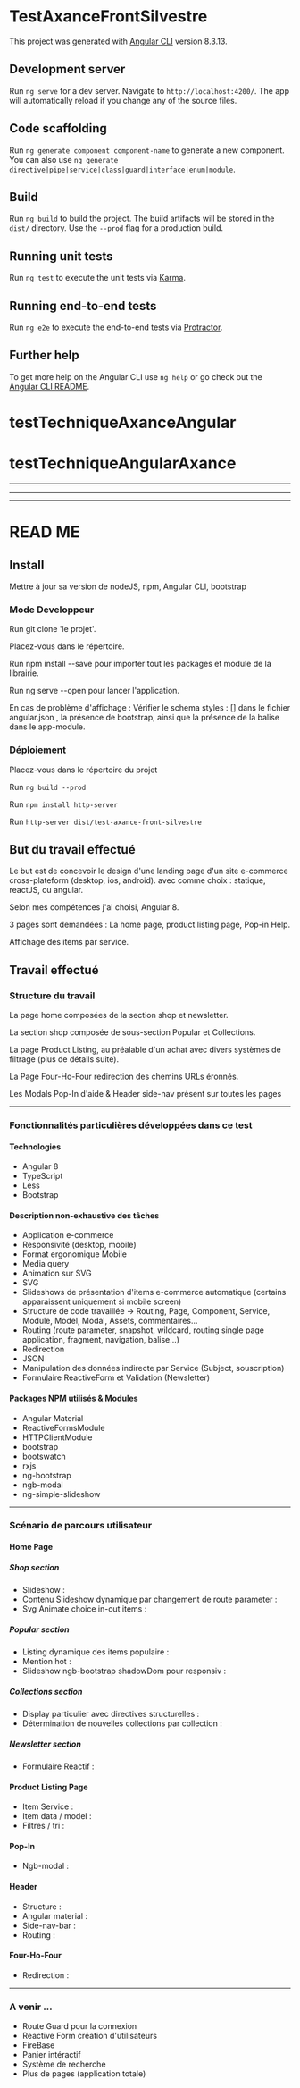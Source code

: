 # TestAxanceFrontSilvestre

This project was generated with [Angular CLI](https://github.com/angular/angular-cli) version 8.3.13.

## Development server

Run `ng serve` for a dev server. Navigate to `http://localhost:4200/`. The app will automatically reload if you change any of the source files.

## Code scaffolding

Run `ng generate component component-name` to generate a new component. You can also use `ng generate directive|pipe|service|class|guard|interface|enum|module`.

## Build

Run `ng build` to build the project. The build artifacts will be stored in the `dist/` directory. Use the `--prod` flag for a production build.

## Running unit tests

Run `ng test` to execute the unit tests via [Karma](https://karma-runner.github.io).

## Running end-to-end tests

Run `ng e2e` to execute the end-to-end tests via [Protractor](http://www.protractortest.org/).

## Further help

To get more help on the Angular CLI use `ng help` or go check out the [Angular CLI README](https://github.com/angular/angular-cli/blob/master/README.md).
# testTechniqueAxanceAngular
# testTechniqueAngularAxance

----------------------------------------------------------------------------------------------
----------------------------------------------------------------------------------------------
----------------------------------------------------------------------------------------------

# READ ME 

## Install

Mettre à jour sa version de nodeJS, npm, Angular CLI, bootstrap

### Mode Developpeur

Run git clone 'le projet'.

Placez-vous dans le répertoire.

Run npm install --save pour importer tout les packages et module de la librairie.

Run ng serve --open pour lancer l'application.

En cas de problème d'affichage : Vérifier le schema styles : [] dans le fichier angular.json , la présence de bootstrap, ainsi que la présence de la balise dans le app-module.

### Déploiement
Placez-vous dans le répertoire du projet

Run `ng build --prod`

Run `npm install http-server`

Run `http-server dist/test-axance-front-silvestre`


## But du travail effectué

Le but est de concevoir le design d'une landing page d'un site e-commerce cross-plateform (desktop, ios, android). avec comme choix : statique, reactJS, ou angular. 

Selon mes compétences j'ai choisi, Angular 8.

3 pages sont demandées : La home page, product listing page, Pop-in Help.

Affichage des items par service.

## Travail effectué

### Structure du travail
La page home composées de la section shop et newsletter.

La section shop composée de sous-section Popular et Collections.

La page Product Listing, au préalable d'un achat avec divers systèmes de filtrage (plus de détails suite).

La Page Four-Ho-Four redirection des chemins URLs éronnés.

Les Modals Pop-In d'aide & Header side-nav présent sur toutes les pages 

-----------------------------------------------------------------------------------

### Fonctionnalités particulières développées dans ce test

#### Technologies
- Angular 8 
- TypeScript
- Less
- Bootstrap

#### Description non-exhaustive des tâches
- Application e-commerce
- Responsivité (desktop, mobile)
- Format ergonomique Mobile
- Media query 
- Animation sur SVG
- SVG
- Slideshows de présentation d'items e-commerce automatique (certains apparaissent uniquement si mobile screen)
- Structure de code travaillée -> Routing, Page, Component, Service, Module, Model, Modal, Assets, commentaires...
- Routing (route parameter, snapshot, wildcard, routing single page application, fragment, navigation, balise...) 
- Redirection
- JSON
- Manipulation des données indirecte par Service (Subject, souscription)
- Formulaire ReactiveForm et Validation (Newsletter)

#### Packages NPM utilisés & Modules
- Angular Material
- ReactiveFormsModule
- HTTPClientModule
- bootstrap
- bootswatch
- rxjs
- ng-bootstrap
- ngb-modal
- ng-simple-slideshow

-----------------------------------------------------------------------------------
### Scénario de parcours utilisateur

#### Home Page

##### Shop section
  - Slideshow : 
  - Contenu Slideshow dynamique par changement de route parameter : 
  - Svg Animate choice in-out items : 

##### Popular section
  - Listing dynamique des items populaire : 
  - Mention hot : 
  - Slideshow ngb-bootstrap shadowDom pour responsiv : 

##### Collections section

  - Display particulier avec directives structurelles :
  - Détermination de nouvelles collections par collection : 
  
##### Newsletter section

  - Formulaire Reactif :

#### Product Listing Page 
  - Item Service :
  - Item data / model :
  - Filtres / tri :
  
#### Pop-In

  - Ngb-modal : 

#### Header

  - Structure : 
  - Angular material : 
  - Side-nav-bar : 
  - Routing : 
  
#### Four-Ho-Four

  - Redirection : 


-----------------------------------------------------------------------------------
### A venir ...

- Route Guard pour la connexion
- Reactive Form création d'utilisateurs
- FireBase
- Panier intéractif
- Système de recherche
- Plus de pages (application totale)












